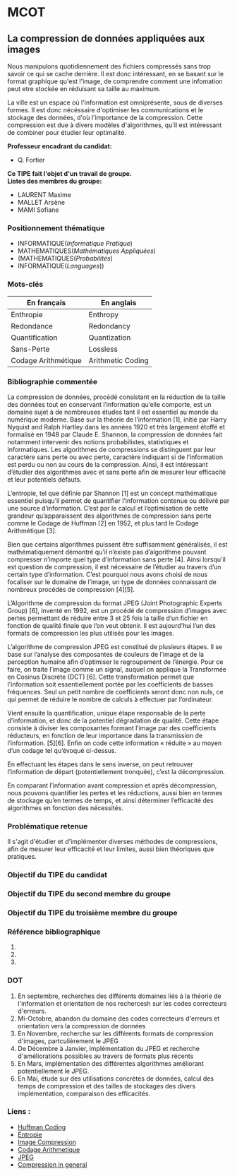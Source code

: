 # MCOT

## La compression de données appliquées aux images

Nous manipulons quotidiennement des fichiers compressés sans trop savoir ce qui se cache derrière. Il est donc intéressant, en se basant sur le format graphique qu'est l'image, de comprendre comment une infomation peut etre stockée en réduisant sa taille au maximum.

La ville est un espace où l'information est omniprésente, sous de diverses formes. Il est donc nécéssaire d'optimiser les communications et le stockage des données, d'où l'importance de la compression. Cette compression est due à divers modèles d'algorithmes, qu'il est intéressant de combiner pour étudier leur optimalité.

**Professeur encadrant du candidat:**

 - Q. Fortier

**Ce TIPE fait l'objet d'un travail de groupe.**  
**Listes des membres du groupe:** 

 - LAURENT Maxime
 - MALLET Arsène
 - MAMI Sofiane

 ### Positionnement thématique

- INFORMATIQUE(*Informatique Pratique*)
- MATHEMATIQUES(*Mathématiques Appliquées*)
- (MATHEMATIQUES(*Probabilités*)
- INFORMATIQUE(*Languages*))

 ### Mots-clés

| En français  | En anglais   |
| ------- | -------- |
| Enthropie   | Enthropy    |
| Redondance   | Redondancy    |
| Quantification   | Quantization    |
| Sans-Perte   | Lossless   |
| Codage Arithmétique   |  Arithmetic Coding   |

### Bibliographie commentée

La compression de données, procédé consistant en la réduction de la taille des données tout en conservant l’information qu’elle comporte, est un domaine sujet à de nombreuses études tant il est essentiel au monde du numérique moderne. Basé sur la théorie de l’information [1], initié par Harry Nyquist and Ralph Hartley dans les années 1920 et très largement étoffé et formalisé en 1948 par Claude E. Shannon, la compression de données fait notamment intervenir des notions probabilistes, statistiques et informatiques. Les algorithmes de compressions se distinguent par leur caractère sans perte ou avec perte, caractère indiquant si de l’information est perdu ou non au cours de la compression. Ainsi, il est intéressant d’étudier des algorithmes avec et sans perte afin de mesurer leur efficacité et leur potentiels défauts.

L’entropie, tel que définie par Shannon [1] est un concept mathématique essentiel puisqu’il permet de quantifier l’information contenue ou délivré par une source d’information. C’est par le calcul et l’optimisation de cette grandeur qu’apparaissent des algorithmes de compression sans perte comme le Codage de Huffman [2] en 1952, et plus tard le Codage Arithmétique [3].

Bien que certains algorithmes puissent être suffisamment généralisés, il est mathématiquement démontré qu’il n’existe pas d’algorithme pouvant compresser n’importe quel type d’information sans perte [4]. Ainsi lorsqu’il est question de compression, il est nécessaire de l’étudier au travers d’un certain type d’information. C’est pourquoi nous avons choisi de nous focaliser sur le domaine de l’image, un type de données connaissant de nombreux procédés de compression [4][5].

L’Algorithme de compression du format JPEG (Joint Photographic Experts Group) [6], inventé en 1992, est un procédé de compression d’images avec pertes permettant de réduire entre 3 et 25 fois la taille d’un fichier en fonction de qualité finale que l’on veut obtenir. Il est aujourd’hui l’un des formats de compression les plus utilisés pour les images.

L’algorithme de compression JPEG est constitué de plusieurs étapes. Il se base sur l’analyse des composantes de couleurs de l’image et de la perception humaine afin d’optimiser le regroupement de l’énergie. Pour ce faire, on traite l’image comme un signal, auquel on applique la Transformée en Cosinus Discrète (DCT) [6]. Cette transformation permet que l'information soit essentiellement portée par les coefficients de basses fréquences. Seul un petit nombre de coefficients seront donc non nuls, ce qui permet de réduire le nombre de calculs à effectuer par l’ordinateur.

Vient ensuite la quantification, unique étape responsable de la perte d’information, et donc de la potentiel dégradation de qualité. Cette étape consiste à diviser les composantes formant l’image par des coefficients réducteurs, en fonction de leur importance dans la transmission de l’information. [5][6]. Enfin on code cette information « réduite » au moyen d’un codage tel qu’évoqué ci-dessus.

En effectuant les étapes dans le sens inverse, on peut retrouver l’information de départ (potentiellement tronquée), c’est la décompression.

En comparant l’information avant compression et après décompression, nous pouvons quantifier les pertes et les réductions, aussi bien en termes de stockage qu’en termes de temps, et ainsi déterminer l’efficacité des algorithmes en fonction des nécessités.

### Problématique retenue

Il s'agit d'étudier et d'implémenter diverses méthodes de compressions, afin de mesurer leur efficacité et leur limites, aussi bien théoriques que pratiques.

### Objectif du TIPE du candidat


### Objectif du TIPE du second membre du groupe

### Objectif du TIPE du troisième membre du groupe


### Référence bibliographique
1. 
2. 
3. 

### DOT

1. En septembre, recherches des différents domaines liés à la théorie de l'information et orientation de nos rechercesh sur les codes correcteurs d'erreurs.
2. Mi-Octobre, abandon du domaine des codes correcteurs d'erreurs et orientation vers la compression de données
3. En Novembre, recherche sur les différents formats de compression d'images, partculièrement le JPEG
4. De Décembre à Janvier, implémentation du JPEG et recherche d'améliorations possibles au travers de formats plus récents
5. En Mars, implémentation des différentes algorithmes améliorant potentiellement le JPEG.
6. En Mai, étude sur des utilisations concrètes de données, calcul des temps de compression et des tailles de stockages des divers implémentation, comparaison des efficacités. 



### Liens : 

- [Huffman Coding](http://compression.ru/download/articles/huff/huffman_1952_minimum-redundancy-codes.pdf)
- [Entropie](https://people.math.harvard.edu/~ctm/home/text/others/shannon/entropy/entropy.pdf)
- [Image Compression](https://www.w3.org/Graphics/JPEG/itu-t81.pdf)
- [Codage Arithmetique](https://arxiv.org/pdf/0705.2938.pdf)
- [JPEG](https://pi.math.cornell.edu/~web6140/Wallace_1992.pdf)
- [Compression in general](http://mattmahoney.net/dc/dce.html#Section_6)

 
